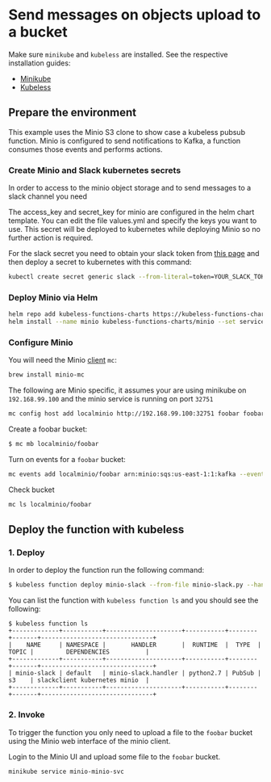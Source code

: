 # Send messages on objects upload to a bucket

Make sure `minikube` and `kubeless` are installed. See the respective installation guides:
* [Minikube](https://github.com/kubernetes/minikube#installation)
* [Kubeless](https://github.com/kubeless/kubeless/blob/master/README.md#usage)


## Prepare the environment

This example uses the Minio S3 clone to show case a kubeless pubsub function. Minio is configured to send notifications to Kafka, a function consumes those events and performs actions.

### Create Minio and Slack kubernetes secrets

In order to access to the minio object storage and to send messages to a slack channel you need

The access_key and secret_key for minio are configured in the helm chart template. You can edit the file values.yml and specify the keys you want to use. This secret will be deployed to kubernetes while deploying Minio so no further action is required.

For the slack secret you need to obtain your slack token from [this page](https://api.slack.com/custom-integrations/legacy-tokens) and then deploy a secret to kubernetes with this command:

```bash
kubectl create secret generic slack --from-literal=token=YOUR_SLACK_TOKEN
```

### Deploy Minio via Helm

```bash
helm repo add kubeless-functions-charts https://kubeless-functions-charts.storage.googleapis.com
helm install --name minio kubeless-functions-charts/minio --set serviceType=NodePort
```

### Configure Minio


You will need the Minio [client](https://github.com/minio/mc) `mc`:

```bash
brew install minio-mc
```

The following are Minio specific, it assumes your are using minikube on `192.168.99.100` and the minio service is running on port `32751`

```bash
mc config host add localminio http://192.168.99.100:32751 foobar foobarfoo
```

Create a foobar bucket:

```bash
$ mc mb localminio/foobar
```

Turn on events for a `foobar` bucket:

```bash
mc events add localminio/foobar arn:minio:sqs:us-east-1:1:kafka --events put
```

Check bucket

```bash
mc ls localminio/foobar
```


## Deploy the function with kubeless

### 1. Deploy

In order to deploy the function run the following command:

```bash
$ kubeless function deploy minio-slack --from-file minio-slack.py --handler minio-slack.handler --runtime python2.7 --trigger-topic s3 --dependencies requirements.txt
```

You can list the function with `kubeless function ls` and you should see the following:

```
$ kubeless function ls
+-------------+-----------+---------------------+-----------+--------+-------+-------------------------------+
|    NAME     | NAMESPACE |       HANDLER       |  RUNTIME  |  TYPE  | TOPIC |         DEPENDENCIES          |
+-------------+-----------+---------------------+-----------+--------+-------+-------------------------------+
| minio-slack | default   | minio-slack.handler | python2.7 | PubSub | s3    | slackclient kubernetes minio  |
+-------------+-----------+---------------------+-----------+--------+-------+-------------------------------+
```

### 2. Invoke

To trigger the function you only need to upload a file to the `foobar` bucket using the Minio web interface of the minio client.

Login to the Minio UI and upload some file to the `foobar` bucket.

```bash
minikube service minio-minio-svc
```

